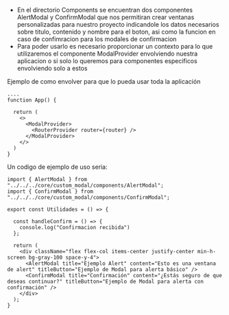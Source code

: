 
- En el directorio Components se encuentran dos componentes AlertModal y ConfirmModal que nos permitiran crear ventanas personalizadas para nuestro proyecto indicandole los datos necesarios sobre titulo, contenido y nombre para el boton, asi como la funcion en caso de confimracion para los modales de confirmacion
- Para poder usarlo es necesario proporcionar un contexto para lo que utilizaremos el componente ModalProvider envolviendo nuestra aplicacion o si solo lo queremos para componentes especificos envolviendo solo a estos

Ejemplo de como envolver para que lo pueda usar toda la aplicación

```
....
function App() {

  return (
    <>
      <ModalProvider>
        <RouterProvider router={router} />
      </ModalProvider>
    </>
  )
}
``` 

Un codigo de ejemplo de uso seria:

``` 
import { AlertModal } from "../../../core/custom_modal/components/AlertModal";
import { ConfirmModal } from "../../../core/custom_modal/components/ConfirmModal";

export const Utilidades = () => {

  const handleConfirm = () => {
    console.log("Confirmacion recibida")
  };

  return (
    <div className="flex flex-col items-center justify-center min-h-screen bg-gray-100 space-y-4">
      <AlertModal title="Ejemplo Alert" content="Esto es una ventana de alert" titleButton="Ejemplo de Modal para alerta básico" />
      <ConfirmModal title="Confirmación" content="¿Estás seguro de que deseas continuar?" titleButton="Ejemplo de Modal para alerta con confirmación" />
    </div>
  );
}
```
